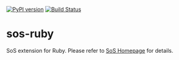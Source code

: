 [![PyPI version](https://badge.fury.io/py/sos-ruby.svg)](https://badge.fury.io/py/sos-ruby)
[![Build Status](https://travis-ci.org/vatlab/sos-ruby.svg?branch=master)](https://travis-ci.org/vatlab/sos-ruby)


# sos-ruby
SoS extension for Ruby. Please refer to [SoS Homepage](http://vatlab.github.io/SoS/) for details.

